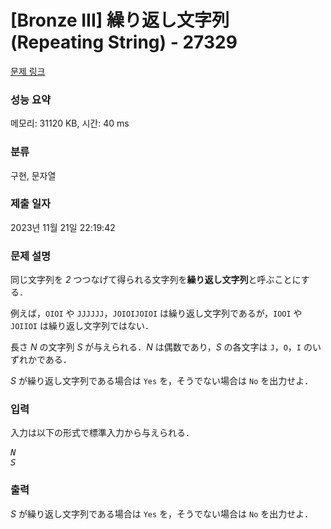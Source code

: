 # [Bronze III] 繰り返し文字列 (Repeating String) - 27329 

[문제 링크](https://www.acmicpc.net/problem/27329) 

### 성능 요약

메모리: 31120 KB, 시간: 40 ms

### 분류

구현, 문자열

### 제출 일자

2023년 11월 21일 22:19:42

### 문제 설명

<p>同じ文字列を <var>2</var> つつなげて得られる文字列を<strong>繰り返し文字列</strong>と呼ぶことにする．</p>

<p>例えば，<code>OIOI</code> や <code>JJJJJJ</code>，<code>JOIOIJOIOI</code> は繰り返し文字列であるが，<code>IOOI</code> や <code>JOIIOI</code> は繰り返し文字列ではない．</p>

<p>長さ <var>N</var> の文字列 <var>S</var> が与えられる．<var>N</var> は偶数であり，<var>S</var> の各文字は <code>J</code>，<code>O</code>，<code>I</code> のいずれかである．</p>

<p><var>S</var> が繰り返し文字列である場合は <code>Yes</code> を，そうでない場合は <code>No</code> を出力せよ．</p>

### 입력 

 <p>入力は以下の形式で標準入力から与えられる．</p>

<pre><var>N</var>
<var>S</var></pre>

### 출력 

 <p><var>S</var> が繰り返し文字列である場合は <code>Yes</code> を，そうでない場合は <code>No</code> を出力せよ．</p>


